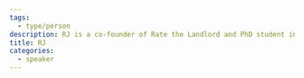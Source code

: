 ```yaml
---
tags:
  - type/person
description: RJ is a co-founder of Rate the Landlord and PhD student in Toronto. She is passionate about social issues facing residents in the city.
title: RJ
categories:
  - speaker
---
```

